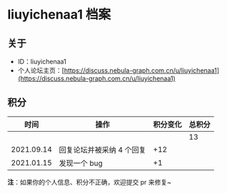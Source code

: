 # liuyichenaa1 档案

## 关于

- ID：liuyichenaa1
- 个人论坛主页：[https://discuss.nebula-graph.com.cn/u/liuyichenaa1](https://discuss.nebula-graph.com.cn/u/liuyichenaa1)

## 积分

| 时间 | 操作 | 积分变化 | 总积分  |
| --- | --- | --- | --- |
|  |  |  | 13 |
| 2021.09.14 | 回复论坛并被采纳 4 个回复 | +12 |  |
| 2021.01.15 | 发现一个 bug​ ​| +1 |  |


**注**：如果你的个人信息、积分不正确，欢迎提交 pr 来修复~
